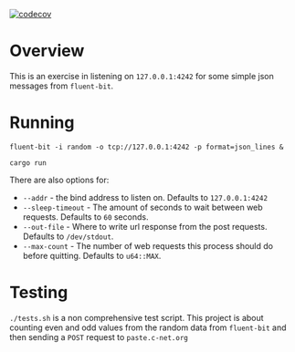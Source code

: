 [![codecov](https://codecov.io/gh/simlay/fluent-bit-exercise/graph/badge.svg?token=BJM75ILQKJ)](https://codecov.io/gh/simlay/fluent-bit-exercise)
# Overview

This is an exercise in listening on `127.0.0.1:4242` for some simple json messages from `fluent-bit`.

# Running
```
fluent-bit -i random -o tcp://127.0.0.1:4242 -p format=json_lines &

cargo run
```


There are also options for:
* `--addr` - the bind address to listen on. Defaults to `127.0.0.1:4242`
* `--sleep-timeout` - The amount of seconds to wait between web requests. Defaults to `60` seconds.
* `--out-file` - Where to write url response from the post requests. Defaults to `/dev/stdout`.
* `--max-count` - The number of web requests this process should do before quitting. Defaults to `u64::MAX`.


# Testing

`./tests.sh` is a non comprehensive test script. This project is about counting
even and odd values from the random data from `fluent-bit` and then sending a
`POST` request to `paste.c-net.org`
